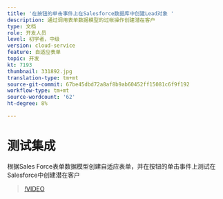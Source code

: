 ```yaml
---
title: '在按钮的单击事件上在Salesforce数据库中创建Lead对象 '
description: 通过调用表单数据模型的过帐操作创建潜在客户
type: 文档
role: 开发人员
level: 初学者，中级
version: cloud-service
feature: 自适应表单
topic: 开发
kt: 7193
thumbnail: 331892.jpg
translation-type: tm+mt
source-git-commit: 67be45dbd72a8af8b9ab60452ff15081c6f9f192
workflow-type: tm+mt
source-wordcount: '62'
ht-degree: 8%

---
```



# 测试集成

根据Sales Force表单数据模型创建自适应表单，并在按钮的单击事件上测试在Salesforce中创建潜在客户

>[!VIDEO](https://video.tv.adobe.com/v/331892?quality=12&learn=on)



